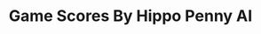 ---
title: Game Scores By Hippo Penny AI
layout: scoredetail
permalink: /meta-score/tetris-effect-connected
header:
  teaser: /assets/images/tetris-effect-connected.jpg
  video:
    id: yGWIjV7BNEw
    provider: youtube
---